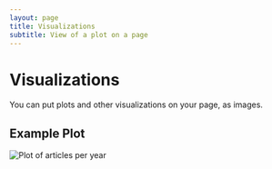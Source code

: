 ```yaml
---
layout: page
title: Visualizations
subtitle: View of a plot on a page
---
```


# Visualizations
You can put plots and other visualizations on your page, as images. 

## Example Plot

![Plot of articles per year](https://lwrubel.github.io/beautiful-project-demo/img/output.png)


